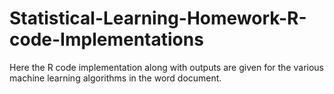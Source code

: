 # Statistical-Learning-Homework-R-code-Implementations

Here the R code implementation along with outputs are given for the various machine learning algorithms in the word document.
